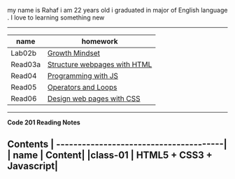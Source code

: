  my name is Rahaf i am 22 years old i graduated in major of English language . I love to learning something new 

--------------------------------- 
| name     |     homework       | 
| ---------|--------------------| 
|   Lab02b   |   	[Growth Mindset](https://rahafsaleh98.github.io/reading-notes/lab02a)  |
|  Read03a	 |    [Structure webpages with HTML](https://github.com/Rahafsaleh98/reading-notes/blob/main/read03a.md)|
|  Read04	 |   [Programming with JS](https://github.com/Rahafsaleh98/reading-notes/blob/main/read04.md) |
|  Read05	 |    [Operators and Loops](https://github.com/Rahafsaleh98/reading-notes/blob/main/read05.md) |
|  Read06    | [Design web pages with CSS](https://github.com/Rahafsaleh98/reading-notes/blob/main/read06.md)
 --------------------------------------



 **Code 201 Reading Notes**

Contents
| ---------------------------------------|
| name    | 	Content|
|class-01 |	HTML5 + CSS3 + Javascript|
------------------------------------------